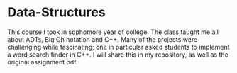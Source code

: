 # Data-Structures
This course I took in sophomore year of college. The class taught me all about ADTs, Big Oh notation and C++. Many of the projects were challenging while fascinating; one in particular asked students to implement a word search finder in C++. I will share this in my repository, as well as the original assignment pdf.
